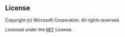 
## License

Copyright (c) Microsoft Corporation. All rights reserved.

Licensed under the [MIT](https://github.com/Microsoft/vscode-extension-samples/blob/ext-docs/LICENSE) License.

